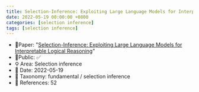 ```yaml
---
title: Selection-Inference: Exploiting Large Language Models for Interpretable Logical Reasoning
date: 2022-05-19 00:00:00 +0800
categories: [selection inference]
tags: [selection inference]
---
```


- 📙Paper: "[Selection-Inference: Exploiting Large Language Models for Interpretable Logical Reasoning](https://www.semanticscholar.org/paper/Selection-Inference%3A-Exploiting-Large-Language-for-Creswell-Shanahan/d48b29889241551e1ee6622fa78c3fa4159255dd)"
- 🔑Public: ✅
- ⚲ Area: Selection inference
- 📅 Date: 2022-05-19
- 🔎 Taxonomy: fundamental / selection inference
- 📝 References: 52
